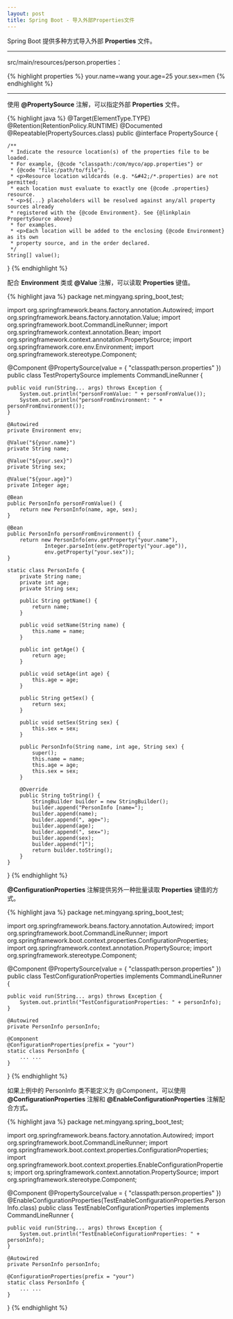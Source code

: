 ```yaml
---
layout: post
title: Spring Boot - 导入外部Properties文件
---
```


Spring Boot 提供多种方式导入外部 **Properties** 文件。

---

src/main/resources/person.properties：

{% highlight properties %}
your.name=wang
your.age=25
your.sex=men
{% endhighlight %}

---

使用 **@PropertySource** 注解，可以指定外部 **Properties** 文件。

{% highlight java %}
@Target(ElementType.TYPE)
@Retention(RetentionPolicy.RUNTIME)
@Documented
@Repeatable(PropertySources.class)
public @interface PropertySource {

    /**
     * Indicate the resource location(s) of the properties file to be loaded.
     * For example, {@code "classpath:/com/myco/app.properties"} or
     * {@code "file:/path/to/file"}.
     * <p>Resource location wildcards (e.g. *&#42;/*.properties) are not permitted;
     * each location must evaluate to exactly one {@code .properties} resource.
     * <p>${...} placeholders will be resolved against any/all property sources already
     * registered with the {@code Environment}. See {@linkplain PropertySource above}
     * for examples.
     * <p>Each location will be added to the enclosing {@code Environment} as its own
     * property source, and in the order declared.
     */
    String[] value();
}
{% endhighlight %}

配合 **Environment** 类或 **@Value** 注解，可以读取 **Properties** 键值。

{% highlight java %}
package net.mingyang.spring_boot_test;

import org.springframework.beans.factory.annotation.Autowired;
import org.springframework.beans.factory.annotation.Value;
import org.springframework.boot.CommandLineRunner;
import org.springframework.context.annotation.Bean;
import org.springframework.context.annotation.PropertySource;
import org.springframework.core.env.Environment;
import org.springframework.stereotype.Component;

@Component
@PropertySource(value = { "classpath:person.properties" })
public class TestPropertySource implements CommandLineRunner {
    
    public void run(String... args) throws Exception {
        System.out.println("personFromValue: " + personFromValue());
        System.out.println("personFromEnvironment: " + personFromEnvironment());
    }
    
    @Autowired
    private Environment env;
    
    @Value("${your.name}")
    private String name;
    
    @Value("${your.sex}")
    private String sex;
    
    @Value("${your.age}")
    private Integer age;
    
    @Bean
    public PersonInfo personFromValue() {
        return new PersonInfo(name, age, sex);
    }
    
    @Bean
    public PersonInfo personFromEnvironment() {
        return new PersonInfo(env.getProperty("your.name"),
                Integer.parseInt(env.getProperty("your.age")),
                env.getProperty("your.sex"));
    }
    
    static class PersonInfo {
        private String name;
        private int age;
        private String sex;
        
        public String getName() {
            return name;
        }
        
        public void setName(String name) {
            this.name = name;
        }
        
        public int getAge() {
            return age;
        }
        
        public void setAge(int age) {
            this.age = age;
        }
        
        public String getSex() {
            return sex;
        }
        
        public void setSex(String sex) {
            this.sex = sex;
        }

        public PersonInfo(String name, int age, String sex) {
            super();
            this.name = name;
            this.age = age;
            this.sex = sex;
        }

        @Override
        public String toString() {
            StringBuilder builder = new StringBuilder();
            builder.append("PersonInfo [name=");
            builder.append(name);
            builder.append(", age=");
            builder.append(age);
            builder.append(", sex=");
            builder.append(sex);
            builder.append("]");
            return builder.toString();
        }
    }
}
{% endhighlight %}

**@ConfigurationProperties** 注解提供另外一种批量读取 **Properties** 键值的方式。

{% highlight java %}
package net.mingyang.spring_boot_test;

import org.springframework.beans.factory.annotation.Autowired;
import org.springframework.boot.CommandLineRunner;
import org.springframework.boot.context.properties.ConfigurationProperties;
import org.springframework.context.annotation.PropertySource;
import org.springframework.stereotype.Component;

@Component
@PropertySource(value = { "classpath:person.properties" })
public class TestConfigurationProperties implements CommandLineRunner {
    
    public void run(String... args) throws Exception {
        System.out.println("TestConfigurationProperties: " + personInfo);
    }
    
    @Autowired
    private PersonInfo personInfo;
    
    @Component
    @ConfigurationProperties(prefix = "your")
    static class PersonInfo {
        ... ...
    }
}
{% endhighlight %}

如果上例中的 PersonInfo 类不能定义为 @Component，可以使用 **@ConfigurationProperties** 注解和 **@EnableConfigurationProperties** 注解配合方式。

{% highlight java %}
package net.mingyang.spring_boot_test;

import org.springframework.beans.factory.annotation.Autowired;
import org.springframework.boot.CommandLineRunner;
import org.springframework.boot.context.properties.ConfigurationProperties;
import org.springframework.boot.context.properties.EnableConfigurationProperties;
import org.springframework.context.annotation.PropertySource;
import org.springframework.stereotype.Component;

@Component
@PropertySource(value = { "classpath:person.properties" })
@EnableConfigurationProperties(TestEnableConfigurationProperties.PersonInfo.class)
public class TestEnableConfigurationProperties implements CommandLineRunner {
    
    public void run(String... args) throws Exception {
        System.out.println("TestEnableConfigurationProperties: " + personInfo);
    }
    
    @Autowired
    private PersonInfo personInfo;

    @ConfigurationProperties(prefix = "your")
    static class PersonInfo {
        ... ...
    }
}
{% endhighlight %}